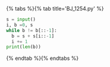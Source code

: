 {% tabs %}{% tab title='BJ_1254.py' %}

```py
s = input()
i, b =0, s
while b != b[::-1]:
  b = s + s[i::-1]
  i += 1
print(len(b))
```

{% endtab %}{% endtabs %}
